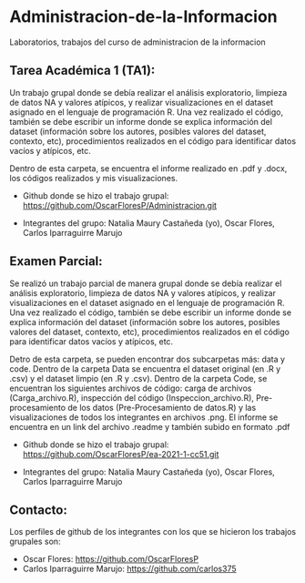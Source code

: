 # Administracion-de-la-Informacion
Laboratorios, trabajos del curso de administracion de la informacion

## Tarea Académica 1 (TA1):
Un trabajo grupal donde se debía realizar el análisis exploratorio, limpieza de datos NA y valores atípicos, y realizar visualizaciones en el dataset asignado en el lenguaje de programación R. Una vez realizado el código, también se debe escribir un informe donde se explica información del dataset (información sobre los autores, posibles valores del dataset, contexto, etc), procedimientos realizados en el código para identificar datos vacíos y atípicos, etc.

Dentro de esta carpeta, se encuentra el informe realizado en .pdf y .docx, los códigos realizados y mis visualizaciones.

- Github donde se hizo el trabajo grupal: https://github.com/OscarFloresP/Administracion.git 

- Integrantes del grupo: Natalia Maury Castañeda (yo), Oscar Flores, Carlos Iparraguirre Marujo

## Examen Parcial:
Se realizó un trabajo parcial de manera grupal donde se debía realizar el análisis exploratorio, limpieza de datos NA y valores atípicos, y realizar visualizaciones en el dataset asignado en el lenguaje de programación R. Una vez realizado el código, también se debe escribir un informe donde se explica información del dataset (información sobre los autores, posibles valores del dataset, contexto, etc), procedimientos realizados en el código para identificar datos vacíos y atípicos, etc.

Detro de esta carpeta, se pueden encontrar dos subcarpetas más: data y code. Dentro de la carpeta Data se encuentra el dataset original (en .R y .csv) y el dataset limpio (en .R y .csv). Dentro de la carpeta Code, se encuentran los siguientes archivos de código: carga de archivos (Carga_archivo.R), inspección del código (Inspeccion_archivo.R), Pre-procesamiento de los datos (Pre-Procesamiento de datos.R) y las visualizaciones de todos los integrantes en archivos .png. El informe se encuentra en un link del archivo .readme y también subido en formato .pdf

- Github donde se hizo el trabajo grupal: https://github.com/OscarFloresP/ea-2021-1-cc51.git 

- Integrantes del grupo: Natalia Maury Castañeda (yo), Oscar Flores, Carlos Iparraguirre Marujo

## Contacto:
Los perfiles de github de los integrantes con los que se hicieron los trabajos grupales son:
- Oscar Flores: https://github.com/OscarFloresP 
- Carlos Iparraguirre Marujo: https://github.com/carlos375 
